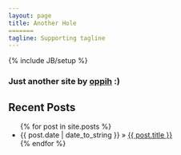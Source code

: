 ```yaml
---
layout: page
title: Another Hole
=======
tagline: Supporting tagline
---
```

{% include JB/setup %}

### Just another site by [oppih](http://oppih.me) :)
    
## Recent Posts

<ul class="posts">
  {% for post in site.posts %}
    <li><span>{{ post.date | date_to_string }}</span> &raquo; <a href="{{ BASE_PATH }}{{ post.url }}">{{ post.title }}</a></li>
  {% endfor %}
</ul>
